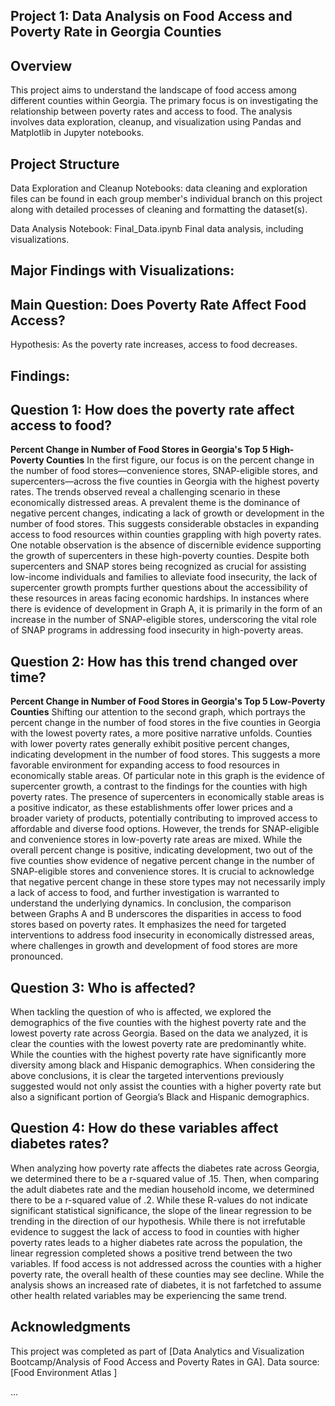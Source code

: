## Project 1: Data Analysis on Food Access and Poverty Rate in Georgia Counties
## Overview
This project aims to understand the landscape of food access among different counties within Georgia. The primary focus is on investigating the relationship between poverty rates and access to food. The analysis involves data exploration, cleanup, and visualization using Pandas and Matplotlib in Jupyter notebooks.

## Project Structure
Data Exploration and Cleanup Notebooks: data cleaning and exploration files can be found in each group member's individual branch on this project along with detailed processes of cleaning and formatting the dataset(s).

Data Analysis Notebook: Final_Data.ipynb
Final data analysis, including visualizations.

## Major Findings with Visualizations:

## Main Question: Does Poverty Rate Affect Food Access?
Hypothesis: As the poverty rate increases, access to food decreases.
## Findings: 

## Question 1: How does the poverty rate affect access to food?

**Percent Change in Number of Food Stores in Georgia's Top 5 High-Poverty Counties**
In the first figure, our focus is on the percent change in the number of food stores—convenience stores, SNAP-eligible stores, and supercenters—across the five counties in Georgia with the highest poverty rates. The trends observed reveal a challenging scenario in these economically distressed areas. A prevalent theme is the dominance of negative percent changes, indicating a lack of growth or development in the number of food stores. This suggests considerable obstacles in expanding access to food resources within counties grappling with high poverty rates.
One notable observation is the absence of discernible evidence supporting the growth of supercenters in these high-poverty counties. Despite both supercenters and SNAP stores being recognized as crucial for assisting low-income individuals and families to alleviate food insecurity, the lack of supercenter growth prompts further questions about the accessibility of these resources in areas facing economic hardships. In instances where there is evidence of development in Graph A, it is primarily in the form of an increase in the number of SNAP-eligible stores, underscoring the vital role of SNAP programs in addressing food insecurity in high-poverty areas.

## Question 2: How has this trend changed over time?

**Percent Change in Number of Food Stores in Georgia's Top 5 Low-Poverty Counties**
Shifting our attention to the second graph, which portrays the percent change in the number of food stores in the five counties in Georgia with the lowest poverty rates, a more positive narrative unfolds. Counties with lower poverty rates generally exhibit positive percent changes, indicating development in the number of food stores. This suggests a more favorable environment for expanding access to food resources in economically stable areas.
Of particular note in this graph is the evidence of supercenter growth, a contrast to the findings for the counties with high poverty rates. The presence of supercenters in economically stable areas is a positive indicator, as these establishments offer lower prices and a broader variety of products, potentially contributing to improved access to affordable and diverse food options.
However, the trends for SNAP-eligible and convenience stores in low-poverty rate areas are mixed. While the overall percent change is positive, indicating development, two out of the five counties show evidence of negative percent change in the number of SNAP-eligible stores and convenience stores. It is crucial to acknowledge that negative percent change in these store types may not necessarily imply a lack of access to food, and further investigation is warranted to understand the underlying dynamics.
In conclusion, the comparison between Graphs A and B underscores the disparities in access to food stores based on poverty rates. It emphasizes the need for targeted interventions to address food insecurity in economically distressed areas, where challenges in growth and development of food stores are more pronounced.

## Question 3: Who is affected?
When tackling the question of who is affected, we explored the demographics of the five counties with the highest poverty rate and the lowest poverty rate across Georgia. Based on the data we analyzed, it is clear the counties with the lowest poverty rate are predominantly white. While the counties with the highest poverty rate have significantly more diversity among black and Hispanic demographics. 
When considering the above conclusions, it is clear the targeted interventions previously suggested would not only assist the counties with a higher poverty rate but also a significant portion of Georgia’s Black and Hispanic demographics.

## Question 4: How do these variables affect diabetes rates?
When analyzing how poverty rate affects the diabetes rate across Georgia, we determined there to be a r-squared value of .15. Then, when comparing the adult diabetes rate and the median household income, we determined there to be a r-squared value of .2. While these R-values do not indicate significant statistical significance, the slope of the linear regression to be trending in the direction of our hypothesis. While there is not irrefutable evidence to suggest the lack of access to food in counties with higher poverty rates leads to a higher diabetes rate across the population, the linear regression completed shows a positive trend between the two variables.
If food access is not addressed across the counties with a higher poverty rate, the overall health of these counties may see decline. While the analysis shows an increased rate of diabetes, it is not farfetched to assume other health related variables may be experiencing the same trend.

## Acknowledgments
This project was completed as part of [Data Analytics and Visualization Bootcamp/Analysis of Food Access and Poverty Rates in GA].
Data source: [Food Environment Atlas ]

...
